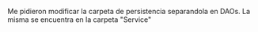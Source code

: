 Me pidieron modificar la carpeta de persistencia separandola en DAOs.
La misma se encuentra en la carpeta "Service"
